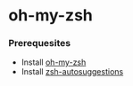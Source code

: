 # oh-my-zsh

### Prerequesites
- Install [oh-my-zsh](https://github.com/ohmyzsh/ohmyzsh)
- Install [zsh-autosuggestions](https://github.com/zsh-users/zsh-autosuggestions/)
